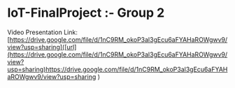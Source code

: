 # IoT-FinalProject :- Group 2

Video Presentation Link: [https://drive.google.com/file/d/1nC9RM_okoP3al3gEcu6aFYAHaROWgwv9/view?usp=sharing]([url](https://drive.google.com/file/d/1nC9RM_okoP3al3gEcu6aFYAHaROWgwv9/view?usp=sharing)https://drive.google.com/file/d/1nC9RM_okoP3al3gEcu6aFYAHaROWgwv9/view?usp=sharing
)
